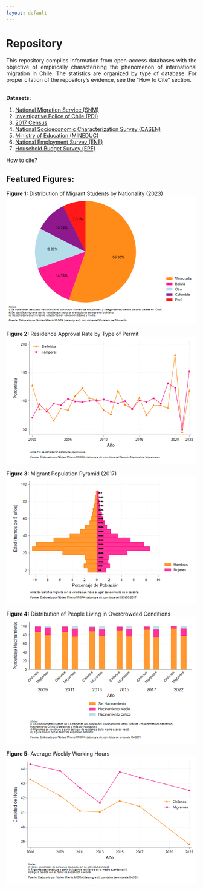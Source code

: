 ```yaml
---
layout: default
---
```


# Repository

<div style="text-align: justify;">
This repository compiles information from open-access databases with the objective of empirically characterizing the phenomenon of international migration in Chile. The statistics are organized by type of database. For proper citation of the repository’s evidence, see the “How to Cite” section.
</div>

<br>

**Datasets:**
1. [National Migration Service (SNM)](./engmd/SNM.md)
2. [Investigative Police of Chile (PDI)](./engmd/PDI.md)
3. [2017 Census](./engmd/CENSO.md)
4. [National Socioeconomic Characterization Survey (CASEN)](./engmd/CASEN.md)
5. [Ministry of Education (MINEDUC)](./engmd/MINEDUC.md)
6. [National Employment Survey (ENE)](./engmd/ENE.md)
7. [Household Budget Survey (EPF)](./engmd/EPF.md)

[How to cite?](./eng_md/citation.md)

## Featured Figures:

**Figure 1:** Distribution of Migrant Students by Nationality (2023)  
![image](https://github.com/NucleoMIGRA/migra/blob/main/assets/img/figura_1.png?raw=true)

**Figure 2:** Residence Approval Rate by Type of Permit  
![image](https://github.com/NucleoMIGRA/migra/blob/main/assets/img/figura_2.png?raw=true)

**Figure 3:** Migrant Population Pyramid (2017)  
![piramide_extranjero](https://github.com/NucleoMIGRA/migra/blob/main/assets/img/piramide_extranjero.png?raw=true)

**Figure 4:** Distribution of People Living in Overcrowded Conditions  
![fig_3](https://github.com/NucleoMIGRA/migra/blob/main/assets/img/figura_4.png?raw=true)

**Figure 5:** Average Weekly Working Hours  
![image](https://github.com/NucleoMIGRA/migra/blob/main/assets/img/figura_5.png?raw=true)
